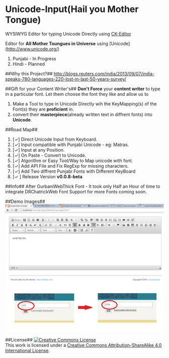 Unicode-Input(Hail you Mother Tongue)
=======================================

WYSIWYG Editor for typing Unicode Directly using [CK-Editor](https://github.com/ckeditor/ckeditor-dev)

Editor for **All Mother Toungues in Universe** using [Unicode] (http://www.unicode.org/)

1. Punjabi - In Progress
2. Hindi - Planned

##Why this Project?##
http://blogs.reuters.com/india/2013/09/07/india-speaks-780-languages-220-lost-in-last-50-years-survey/

##Gift for your Content Writer's##
**Don't Force** your **content writer** to type in a particular font. Let them choose the font they like and allow us to 

1. Make a Tool to type in Unicode Directly wih the KeyMapping(s) of the Font(s) they are **proficient** in.
2. convert their **masterpiece**(already written text in diffrent fonts) into **Unicode**.

##Road Map##
1. [✓] Direct Unicode Input from Keyboard.
2. [✓] Input compatible with Punjabi Unicode - eg: Matras.
3. [✓] Input at any Position.
4. [✓] On Paste - Convert to Unicode.
5. [✓] Algorithm or Easy Tool/Way to Map unicode with font.
6. [✓] Add API File and Fix RegExp for missing characters.
7. [✓] Add Two diffrent Punjabi Fonts with Different KeyBoard
8. [✓ ] Release Version  **v0.0.8-beta**

##Info##
After GurbaniWebThick Font - It took only Half an Hour of time to integrate DRChatrickWeb Font
Support for more Fonts coming soon.

##Demo Images##
![Alt text](/assets/Demo%20Page.png?raw=true)
![Alt text](/assets/before%20and%20after.png?raw=true)

##License##
<a rel="license" href="http://creativecommons.org/licenses/by-sa/4.0/"><img alt="Creative Commons License" style="border-width:0" src="http://i.creativecommons.org/l/by-sa/4.0/88x31.png" /></a><br />This work is licensed under a <a rel="license" href="http://creativecommons.org/licenses/by-sa/4.0/">Creative Commons Attribution-ShareAlike 4.0 International License</a>.

